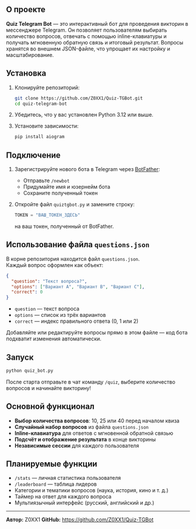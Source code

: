 ## О проекте
**Quiz Telegram Bot** — это интерактивный бот для проведения викторин в мессенджере Telegram. Он позволяет пользователям выбирать количество вопросов, отвечать с помощью inline-клавиатуры и получать мгновенную обратную связь и итоговый результат. Вопросы хранятся во внешнем JSON-файле, что упрощает их настройку и масштабирование.

## Установка

1. Клонируйте репозиторий:
   ```bash
   git clone https://github.com/Z0XX1/Quiz-TGBot.git
   cd quiz-telegram-bot
   ```

2. Убедитесь, что у вас установлен Python 3.12 или выше.

3. Установите зависимости:
   ```bash
   pip install aiogram
   ```

## Подключение

1. Зарегистрируйте нового бота в Telegram через [BotFather](https://t.me/BotFather):
   - Отправьте `/newbot`
   - Придумайте имя и юзернейм бота
   - Сохраните полученный токен

2. Откройте файл `quiztgbot.py` и замените строку:
   ```python
   TOKEN = "ВАШ_ТОКЕН_ЗДЕСЬ"
   ```
   на ваш токен, полученный от BotFather.

## Использование файла `questions.json`

В корне репозитория находится файл `questions.json`.  
Каждый вопрос оформлен как объект:
```json
{
  "question": "Текст вопроса?",
  "options": ["Вариант A", "Вариант B", "Вариант C"],
  "correct": 0
}
```
- `question` — текст вопроса  
- `options` — список из трёх вариантов  
- `correct` — индекс правильного ответа (0, 1 или 2)

Добавляйте или редактируйте вопросы прямо в этом файле — код бота подхватит изменения автоматически.

## Запуск

```bash
python quiz_bot.py
```

После старта отправьте в чат команду `/quiz`, выберите количество вопросов и начинайте викторину!

## Основной функционал

- **Выбор количества вопросов**: 10, 25 или 40 перед началом квиза  
- **Случайный набор вопросов** из файла `questions.json`  
- **Inline-клавиатура** для ответов с мгновенной обратной связью  
- **Подсчёт и отображение результата** в конце викторины  
- **Независимые сессии** для каждого пользователя  

## Планируемые функции

- `/stats` — личная статистика пользователя  
- `/leaderboard` — таблица лидеров  
- Категории и тематики вопросов (наука, история, кино и т. д.)  
- Таймер на ответ для каждого вопроса  
- Мультиязычный интерфейс (русский, английский и др.)  

---

**Автор:** Z0XX1 
**GitHub:** https://github.com/Z0XX1/Quiz-TGBot
